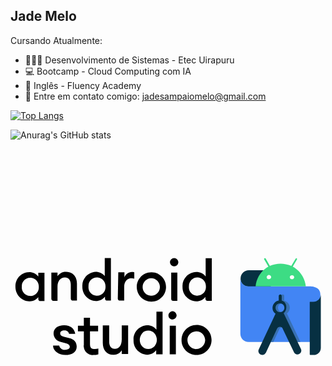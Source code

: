 ## Jade Melo

Cursando Atualmente:
- 👩🏻‍💻 Desenvolvimento de Sistemas - Etec Uirapuru
- 💻 Bootcamp - Cloud Computing com IA
- 💬 Inglês - Fluency Academy
- 📧 Entre em contato comigo: jadesampaiomelo@gmail.com

  

[![Top Langs](https://github-readme-stats.vercel.app/api/top-langs/?username=Jade-Melo&layout=donut&theme=dracula)](https://github.com/anuraghazra/github-readme-stats)

![Anurag's GitHub stats](https://github-readme-stats.vercel.app/api?username=Jade-Melo&show_icons=true&theme=dracula)

<svg xmlns="http://www.w3.org/2000/svg" viewBox="0 0 128 128"><path d="M7.6 50c1.4 0 2.8.6 3.7 1.8v-1.5h2.5v11.5h-1.7c-.4 0-.8-.3-.8-.8v-.8c-.9 1.1-2.3 1.8-3.7 1.7C4.5 61.8 2 59.2 2 56v-.1c-.1-3.1 2.3-5.8 5.6-5.9m.4 2.3c-1.9 0-3.5 1.6-3.4 3.5v.2c-.2 1.9 1.3 3.6 3.2 3.7 1.9.2 3.6-1.3 3.7-3.2V56c.1-1.9-1.3-3.5-3.2-3.7H8m8.6-2.1h2.5v1.5c.8-1.2 2.1-1.9 3.5-1.8 2.7 0 4.4 1.9 4.4 4.8v6.9h-1.7c-.4 0-.8-.3-.8-.8v-5.7c0-1.8-.9-2.9-2.4-2.9-1.7 0-3 1.3-3 3.8v5.7h-1.7c-.4 0-.8-.4-.8-.8V50.2zm18-.3c1.4 0 2.8.6 3.7 1.7v-7.3h2.5v17.3h-1.6c-.4 0-.8-.3-.8-.8V60c-.9 1.1-2.3 1.8-3.7 1.8-3.2-.1-5.6-2.8-5.5-5.9v-.1c-.2-3 2.2-5.7 5.4-5.9m.5 2.3c-1.9 0-3.5 1.6-3.4 3.5v.2c-.2 1.9 1.3 3.6 3.2 3.7 1.9.2 3.6-1.3 3.7-3.2v-.5c.1-1.9-1.3-3.5-3.2-3.7h-.3m8.7-2.1h2.5v2.1c.4-1.3 1.7-2.2 3-2.2.3 0 .7 0 1 .1v2.6c-.4-.1-.8-.2-1.3-.2-1.4 0-2.8 1.2-2.8 3.5v5.6h-1.8c-.4 0-.8-.3-.8-.8l.2-10.7zM57.2 62c-3.3 0-5.9-2.7-5.9-6s2.7-5.9 6-5.9 5.9 2.7 5.9 6c0 3.2-2.7 5.9-5.9 5.9h-.1m0-2.4c1.9 0 3.5-1.5 3.5-3.5V56c0-1.9-1.6-3.5-3.5-3.5s-3.5 1.6-3.5 3.5c-.1 1.9 1.4 3.5 3.3 3.6h.2m9.3-11.9c-.9 0-1.7-.8-1.7-1.7 0-.9.8-1.7 1.7-1.7.9 0 1.7.8 1.7 1.7 0 .9-.7 1.7-1.7 1.7m-1.2 2.5h2.5v11.5h-1.7c-.2 0-.4-.1-.6-.2-.1-.2-.2-.4-.2-.6V50.2zm10.2-.2c1.5 0 2.9.6 3.8 1.8v-7.4h2.5v17.3H80c-.4 0-.8-.3-.8-.8v-.8c-.9 1.1-2.2 1.8-3.7 1.8-3.2-.1-5.7-2.7-5.6-5.9v-.1c-.2-3.1 2.3-5.8 5.6-5.9-.1-.1-.1-.1 0 0m.4 2.2c-1.9 0-3.4 1.6-3.4 3.5v.2c-.2 1.9 1.3 3.6 3.2 3.7s3.6-1.3 3.7-3.2v-.5c.1-1.9-1.3-3.5-3.2-3.7h-.3M29.8 79.7v-5.6h-2.4v-2.3h2.4v-3.2h2.5v3.2h3.3v2.3h-3.3v5.2c0 1.5.6 2 2 2 .5 0 .9-.1 1.4-.2v2.3c-.6.2-1.3.3-1.9.3-2 .2-3.8-1.2-4-3.2-.1-.4-.1-.6 0-.8zm39.7-2.1c0-3.4 2.7-6.1 6.1-6.1 3.4 0 6.1 2.7 6.1 6.1 0 3.4-2.7 6.1-6.1 6.1-3.3 0-6.1-2.6-6.1-5.9v-.2zm9.6 0c-.1-2-1.7-3.6-3.7-3.5-2 .1-3.6 1.7-3.5 3.7s1.7 3.6 3.7 3.5c1.9-.1 3.4-1.6 3.5-3.5v-.2zm-59.3 2.3c.2 1.1 1.3 1.9 2.4 1.7 1.1 0 1.9-.5 1.9-1.2s-.5-1.2-1.7-1.5l-1.9-.5c-1.7-.3-3-1.8-3-3.5 0-2 1.7-3.3 4.3-3.3s4.2 1.4 4.5 3.5h-2.5c-.2-.9-1-1.5-1.9-1.4-1 0-1.7.4-1.7 1.2s.5 1.1 1.6 1.4l2 .5c2.1.5 3.1 1.7 3.1 3.5 0 2.2-1.9 3.4-4.6 3.4-1.3 0-2.5-.3-3.5-1.1-.9-.6-1.5-1.6-1.5-2.7h2.5zm25.4 1.9c-.7 1.2-2 1.9-3.4 1.8-2.7 0-4.3-1.9-4.3-4.9v-7h2.6v6.5c0 1.9.8 3 2.3 3 1.7 0 2.8-1.4 2.8-3.8v-5.7h2.6v11.6h-2.6v-1.5zm14 0c-.9 1.1-2.2 1.8-3.6 1.8-3.2-.1-5.7-2.7-5.6-5.8v-.2c-.2-3.1 2.3-5.8 5.4-6h.2c1.4 0 2.8.6 3.7 1.8v-7.3h2.5v17.3h-2.6v-1.6zm-5.7-1.6c.6.7 1.5 1.1 2.5 1.1.9 0 1.8-.4 2.5-1.1 1.3-1.5 1.3-3.8 0-5.3-.6-.7-1.5-1.1-2.5-1.1-.9 0-1.9.3-2.5 1.1-1.3 1.6-1.3 3.8 0 5.3zm12.4-14.3c.9.1 1.6.9 1.6 1.8-.1.8-.7 1.5-1.6 1.6-.6 0-1.2-.3-1.5-.8-.3-.5-.3-1.2 0-1.7s.9-.9 1.5-.9zm1.3 5.9v11.6h-2.5V71.8h2.5z"/><path fill="#073042" d="M105.7 49.3h-8.9c-1.8 0-3.3 1.5-3.3 3.3-.1 1.8 1.3 3.2 3.1 3.3h9.2l-.1-6.6z"/><path fill="#4285F4" d="M125.9 78.4H96.7c-1.8 0-3.3-1.5-3.3-3.3V52.5c0 1.8 1.4 3.3 3.3 3.3h24.4s4.8-.4 4.8 3.2v19.4z"/><path fill="#3870B2" d="M112.3 66.8c1.3-1 1.6-2.8.6-4.1-.5-.7-1.4-1.1-2.3-1.2h.6v-1.8c0-.2-.1-.4-.3-.5-.3-.2-.6-.1-.8.2-.1.1-.1.2-.1.3v1.9c-1.6.2-2.7 1.8-2.5 3.4.1.8.5 1.5 1.2 1.9l-5.4 11.5h3.5l2.5-5.3c.3-.6 1.1-.9 1.7-.6.3.1.5.3.6.6l2.6 5.3h3.6l-5.5-11.6zm-1.8-.5c-1 0-1.8-.8-1.8-1.8s.8-1.8 1.8-1.8c.5 0 .9.2 1.2.5.7.7.7 1.9 0 2.6-.2.3-.7.5-1.2.5z"/><path fill="#FFF" d="M103.7 50.9h12.5v2.3h-12.5v-2.3z"/><path fill="#073042" d="M109.5 62.7c1 0 1.8.8 1.8 1.8s-.8 1.8-1.8 1.8-1.8-.8-1.8-1.8c0-.5.2-.9.5-1.3.4-.3.8-.5 1.3-.5zm.7-1.1v-1.9c0-.2-.1-.4-.3-.5-.3-.2-.6-.1-.8.2-.1.1-.1.2-.1.3v1.9c-1.6.2-2.7 1.8-2.5 3.4.1.8.5 1.5 1.2 1.9l-6.8 14.5c-.3.5-.2 1.1.1 1.6.5.7 1.5.9 2.2.4.2-.2.4-.4.6-.7l4.5-9.7c.3-.6 1.1-.9 1.7-.6.3.1.5.3.6.6l4.6 9.6c.4.8 1.3 1.1 2.1.7s1.1-1.3.7-2.1l-7-14.5c1.3-1 1.5-2.9.5-4.2-.1-.3-.6-.7-1.3-.9"/><path fill="#3DDC84" d="M114.4 52.9c-.5 0-.9-.4-.9-.8 0-.2.1-.5.3-.6.3-.3.9-.3 1.2 0 .2.2.2.4.3.6-.1.4-.4.8-.9.8m-9.4 0c-.5 0-.9-.4-.9-.8 0-.2.1-.5.3-.6.3-.4.8-.4 1.2-.1.4.3.4.9.1 1.2l-.1.1c-.2.1-.4.2-.6.2m9.7-5.1l1.7-2.9c.1-.2 0-.4-.1-.5-.1-.1-.3 0-.4.1l-1.8 3c-2.8-1.2-6-1.2-8.7 0l-1.7-3c-.1-.1-.2-.2-.3-.2-.1 0-.2.1-.3.2-.1.1-.1.2 0 .4l1.7 2.9c-3 1.6-4.9 4.7-5.2 8H120c-.4-3.4-2.3-6.4-5.3-8"/><path fill="#073042" d="M123 62.1h-1.3c-.1 0-.1.1-.1.2v21.2c0 .1.1.2.2.2h1.4c1.6 0 2.9-1.3 2.9-2.9V59.1c-.1 1.7-1.4 3-3.1 3z"/></svg>
          
          
          
          
          
          
